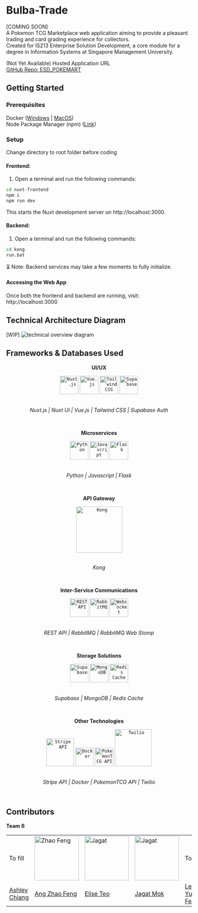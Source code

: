 # Bulba-Trade
[COMING SOON]<br>
A Pokemon TCG Marketplace web application aiming to provide a pleasant trading and card grading experience for collectors. <br>
Created for IS213 Enterprise Solution Development, a core module for a degree in Information Systems at Singapore Management University.

<a>(Not Yet Available) Hosted Application URL</a>
<br>
<a href="https://github.com/setsunaxe7/ESD_POKEMART">GitHub Repo: ESD_POKEMART</a>

## Getting Started
### Prerequisites
Docker ([Windows](https://docs.docker.com/desktop/setup/install/windows-install/) | [MacOS](https://docs.docker.com/desktop/setup/install/mac-install/)) <br>
Node Package Manager (npm) ([Link](https://nodejs.org/en/download))

### Setup
Change directory to root folder before coding <br>

#### Frontend:<br>
1) Open a terminal and run the following commands:
```bash
cd nuxt-frontend
npm i
npm run dev
```
This starts the Nuxt development server on http://localhost:3000.

<!-- Backend: [WIP] -->
#### Backend:<br>
1) Open a terminal and run the following commands:
```bash
cd kong
run.bat
```
⏳ Note: Backend services may take a few moments to fully initialize.

#### Accessing the Web App
Once both the frontend and backend are running, visit:
http://localhost:3000

## Technical Architecture Diagram
[WIP]
<img title="technical overiview diagram" alt="technical overview diagram" src="">

## Frameworks & Databases Used
<p align="center"><strong>UI/UX</strong></p>
<div align="center">
	<code><a href="https://ui.nuxt.com/"><img width="50" src="https://raw.githubusercontent.com/marwin1991/profile-technology-icons/refs/heads/main/icons/nuxt_js.png" alt="Nuxt.js" title="Nuxt.js"/></a></code>
	<code><a href="https://vuejs.org/"><img width="50" src="https://raw.githubusercontent.com/marwin1991/profile-technology-icons/refs/heads/main/icons/vue_js.png" alt="Vue.js" title="Vue.js"/></a></code>
	<code><a href="https://tailwindcss.com/"><img width="50" src="https://raw.githubusercontent.com/marwin1991/profile-technology-icons/refs/heads/main/icons/tailwind_css.png" alt="Tailwind CSS" title="Tailwind CSS"/></a></code>
	<code><a href="https://supabase.com/auth"><img width="50" src="https://raw.githubusercontent.com/marwin1991/profile-technology-icons/refs/heads/main/icons/supabase.png" alt="Supabase" title="Supabase"/></a></code>
</div>
<p align="center">
<br>
<i> Nuxt.js | Nuxt UI | Vue.js | Tailwind CSS | Supabase Auth</i>
</p>
<br>

<p align="center"><strong>Microservices</strong></p>
<div align="center">
	<code><a href="https://www.python.org/"><img width="50" src="https://raw.githubusercontent.com/marwin1991/profile-technology-icons/refs/heads/main/icons/python.png" alt="Python" title="Python"/></a></code>
	<code><a href="https://developer.mozilla.org/en-US/docs/Web/JavaScript"><img width="50" src="https://raw.githubusercontent.com/marwin1991/profile-technology-icons/refs/heads/main/icons/javascript.png" alt="Javascript" title="Javascript"/></a></code>
	<code><a href="https://flask.palletsprojects.com/en/stable/"><img width="50" src="https://raw.githubusercontent.com/marwin1991/profile-technology-icons/refs/heads/main/icons/flask.png" alt="Flask" title="Flask"/></a></code>
</div>
<p align="center">
<br>
<i> Python | Javascript | Flask </i>
</p>
<br>

<p align="center"><strong>API Gateway</strong></p>
<div align="center">
	<code><a href="https://konghq.com/"><img width="125" src="https://konghq.com/wp-content/uploads/2018/08/kong-combination-mark-color-256px.png" alt="Kong" title="Kong"/></a></code>
</div>
<p align="center">
<br>
<i> Kong </i>
</p>
<br>

<p align="center"><strong>Inter-Service Communications</strong></p>
<div align="center">
	<code><img width="50" src="https://raw.githubusercontent.com/marwin1991/profile-technology-icons/refs/heads/main/icons/rest.png" alt="REST API" title="REST API"/></code>
	<code><a href="https://www.rabbitmq.com/"><img width="50" src="https://raw.githubusercontent.com/marwin1991/profile-technology-icons/refs/heads/main/icons/rabbitmq.png" alt="RabbitMQ" title="RabbitMQ"/></a></code>
	<code><a href="https://www.rabbitmq.com/docs/stomp"><img width="50" src="https://raw.githubusercontent.com/marwin1991/profile-technology-icons/refs/heads/main/icons/websocket.png" alt="Websocket" title="Websocket"/></a></code>
</div>
<p align="center">
<br>
<i> REST API | RabbitMQ | RabbitMQ Web Stomp </i>
</p>
<br>

<p align="center"><strong>Storage Solutions</strong></p>
<div align="center">
	<code><a href="https://supabase.com/"><img width="50" src="https://raw.githubusercontent.com/marwin1991/profile-technology-icons/refs/heads/main/icons/supabase.png" alt="Supabase" title="Supabase"/></a></code>
	<code><a href="https://www.mongodb.com/"><img width="50" src="https://raw.githubusercontent.com/marwin1991/profile-technology-icons/refs/heads/main/icons/mongodb.png" alt="MongoDB" title="MongoDB"/></a></code>
	<code><a href="https://redis.io/"><img width="50" src="https://raw.githubusercontent.com/marwin1991/profile-technology-icons/refs/heads/main/icons/redis.png" alt="Redis Cache" title="Redis Cache"/></a></code>
</div>
<p align="center">
<br>
<i> Supabase | MongoDB | Redis Cache </i>
</p>
<br>

<p align="center"><strong> Other Technologies </strong></p>
<div align="center">
	<code><a href="https://docs.stripe.com/api"><img width="75" src="https://upload.wikimedia.org/wikipedia/commons/thumb/b/ba/Stripe_Logo%2C_revised_2016.svg/1280px-Stripe_Logo%2C_revised_2016.svg.png" alt="Stripe API" title="Stripe API"/></a></code>
	<code><a href="https://www.docker.com/"><img width="50" src="https://raw.githubusercontent.com/marwin1991/profile-technology-icons/refs/heads/main/icons/docker.png" alt="Docker" title="Docker"/></a></code>
	<code><a href="https://pokemontcg.io/"><img width="50" src="https://archives.bulbagarden.net/media/upload/thumb/4/47/0094Gengar.png/900px-0094Gengar.png" alt="PokemonTCG API" title="PokemonTCG API"/></a></code>
	<code><a href="https://www.twilio.com/en-us"><img width="100" src="https://upload.wikimedia.org/wikipedia/commons/c/c0/Twilio_logo.png" alt="Twilio" title="Twilio"/></a></code>
</div>
<p align="center">
<br>
<i> Stripe API | Docker | PokemonTCG API | Twilio </i>
</p>
<br>

## Contributors
<b>Team 6</b>
<table border=0>
<tr>
	<td><img>To fill</td>
	<td><img src="https://raw.githubusercontent.com/angzhaofeng/esd_images/refs/heads/main/IMG_6149.jpg?token=GHSAT0AAAAAAC6HJ7PD7RXCOXTQKUTCX7NMZ7WPGAQ" alt="Zhao Feng" width="120" height="120" style="display:block; margin:0 auto;"></td>
	<td><img src="https://raw.githubusercontent.com/angzhaofeng/esd_images/refs/heads/main/bigbrainsquare.JPG?token=GHSAT0AAAAAAC6HJ7PCWSBLID4CBE6RQB6WZ7WPUAA" alt="Jagat" width="120" height="120" style="display:block; margin:0 auto;"></td>
	<td><img src="https://raw.githubusercontent.com/angzhaofeng/esd_images/refs/heads/main/6318947549247029871.jpg?token=GHSAT0AAAAAAC6HJ7PDLS35Q4VWJ6C5ZQT6Z7WPTMA" alt="Jagat" width="120" height="120" style="display:block; margin:0 auto;"></td>
	<td><img>To fill</td>
	<td><img>To fill</td>
</tr>
<tr>
	<td><a href="https://github.com/AshleyCW-pers">Ashley Chiang</a></td>
	<td><a href="https://github.com/angzhaofeng">Ang Zhao Feng</a></td>
	<td><a href="https://github.com/setsunaxe7">Elise Teo</a></td>
	<td><a href="https://github.com/moejag">Jagat Mok</a></td>
	<td><a href="https://github.com/yfbochap">Leong Yu Feng</a></td>
	<td><a href="https://github.com/yapjunyu">Yap Jun Yu</a></td>
</tr>
<!-- list team members here, include link to github profile, if comfy put pic otherwise just github -->

